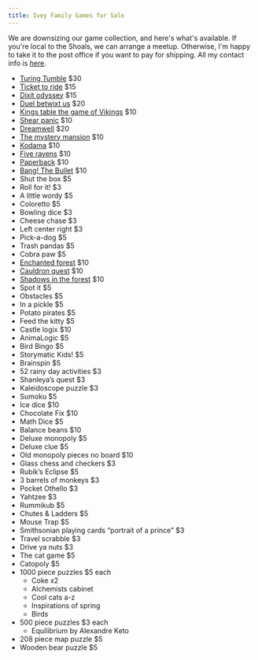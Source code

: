 ```yaml
---
title: Ivey Family Games for Sale
---
```


We are downsizing our game collection, and here's what's available. If you're local to the Shoals, we can arrange a meetup. Otherwise, I'm happy to take it to the post office if you want to pay for shipping. All my contact info is <a href="/">here</a>.

* <a href="https://upperstory.com/turingtumble/">Turing Tumble</a> $30
* <a href="https://www.daysofwonder.com/tickettoride/en/usa/">Ticket to ride</a> $15
* <a href="https://www.libellud.com/en/our-games/dixit-odyssey/">Dixit odyssey</a> $15
* <a href="https://www.kickstarter.com/projects/laurob/a-duel-betwixt-us">Duel betwixt us</a> $20
* <a href="https://buywegames.com/products/kings-table">Kings table the game of Vikings</a> $10
* <a href="https://boardgamegeek.com/boardgame/18866/shear-panic">Shear panic</a> $10
* <a href="https://boardgamegeek.com/boardgame/180761/dreamwell">Dreamwell</a> $20
* <a href="https://boardgamegeek.com/boardgame/280592/mystery-mansion-storytelling-card-game">The mystery mansion</a> $10
* <a href="https://boardgamegeek.com/boardgame/181810/kodama-tree-spirits">Kodama</a> $10
* <a href="https://www.kickstarter.com/projects/1312152563/five-ravens-a-15-minute-deckbuilding-game-of-gothi">Five ravens</a> $10
* <a href="https://www.fowers.games/products/paperback">Paperback</a> $10
* <a href="https://www.dvgiochi.com/catalogo/bang-la-pallottola/?linea%3D1">Bang! The Bullet</a> $10
* Shut the box $5
* Roll for it! $3
* A little wordy $5
* Coloretto $5
* Bowling dice $3
* Cheese chase $3
* Left center right $3
* Pick-a-dog $5
* Trash pandas $5
* Cobra paw $5
* <a href="https://www.ravensburger.us/products/games/children-s-games/enchanted-forest-22292/index.html">Enchanted forest</a> $10
* <a href="https://boardgamegeek.com/boardgame/175496/cauldron-quest">Cauldron quest</a> $10
* <a href="https://www.thinkfun.com/products/shadows-in-the-forest/">Shadows in the forest</a> $10
* Spot it $5
* Obstacles $5
* In a pickle $5
* Potato pirates $5
* Feed the kitty $5
* Castle logix $10
* AnimaLogic $5
* Bird Bingo $5
* Storymatic Kids! $5
* Brainspin $5
* 52 rainy day activities $3
* Shanleya&rsquo;s quest $3
* Kaleidoscope puzzle $3
* Sumoku $5
* Ice dice $10
* Chocolate Fix $10
* Math Dice $5
* Balance beans $10
* Deluxe monopoly $5
* Deluxe clue $5
* Old monopoly pieces no board $10
* Glass chess and checkers $3
* Rubik&rsquo;s Eclipse $5
* 3 barrels of monkeys $3
* Pocket Othello $3
* Yahtzee $3
* Rummikub $5
* Chutes &amp; Ladders $5
* Mouse Trap $5
* Smithsonian playing cards &ldquo;portrait of a prince&rdquo; $3
* Travel scrabble $3
* Drive ya nuts $3
* The cat game $5
* Catopoly $5
* 1000 piece puzzles $5 each
    * Coke x2
    * Alchemists cabinet
    * Cool cats a-z
    * Inspirations of spring
    * Birds
* 500 piece puzzles $3 each
    * Equilibrium by Alexandre Keto
* 208 piece map puzzle $5
* Wooden bear puzzle $5
